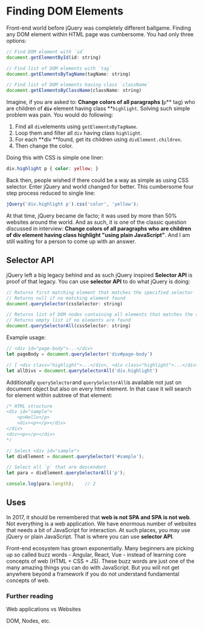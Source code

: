 # Finding DOM Elements

Front-end world before jQuery was completely different ballgame. Finding any DOM element within HTML page was cumbersome. You had only three options:

```js
// Find DOM element with `id`
document.getElementById(id: string)

// Find list of DOM elements with `tag`
document.getElementsByTagName(tagName: string)

// Find list of DOM elements having class `className`
document.getElementsByClassName(className: string)
```

Imagine, if you are asked to: **Change colors of all paragraphs \(**`p`** tag\) who are children of **`div`** element having class **`highlight`. Solving such simple problem was pain. You would do following:

1. Find all `div`elements using `getElementsByTagName`.
2. Loop them and filter all `div` having class `highlight`.
3. For each **div **found, get its children using `divElement.children`.
4. Then change the color.

Doing this with CSS is simple one liner:

```css
div.highlight p { color: yellow; }
```

Back then, people wished if there could be a way as simple as using CSS selector. Enter jQuery and world changed for better. This  cumbersome four step process reduced to single line:

```js
jQuery('div.highlight p').css('color', 'yellow');
```

At that time, jQuery became de facto; it was used by more than 50% websites around the world. And as such, it is one of the classic question discussed in interview: **Change colors of all paragraphs who are children of div element having class highlight "using plain JavaScript"**. And I am still waiting for a person to come up with an answer.

## Selector API

jQuery left a big legacy behind and as such jQuery inspired **Selector API** is proof of that legacy. You can use **selector API** to do what jQuery is doing:

```js
// Returns first matching element that matches the specified selector
// Returns null if no matching element found
document.querySelector(cssSelector: string)

// Returns list of DOM nodes containing all elements that matches the selector
// Returns empty list if no elements are found
document.querySelectorAll(cssSelector: string)
```

Example usage:

```js
// <div id="page-body">...</div>
let pageBody = document.querySelector('div#page-body')

// [ <div class="highlight">...</div>, <div class="highlight">...</div>, ... ]
let allDivs = document.querySelectorAll('div.highlight')
```

Additionally `querySelector`and `querySelectorAll`is available not just on document object but also on every html element. In that case it will search for element within subtree of that element:

```js
/* HTML structure
<div id="sample">
    <p>Hello</p>
    <div><p></p></div>
</div>
<div><p></p></div>
*/

// Select <div id="sample">
let divElement = document.querySelector('#sample');

// Select all `p` that are descendent
let para = divElement.querySelectorAll('p');

console.log(para.length);    // 2
```

## Uses

In 2017, it should be remembered that **web is not SPA and SPA is not web**. Not everything is a web application. We have enormous number of websites that needs a bit of JavaScript for interaction. At such places, you may use jQuery or plain JavaScript. That is where you can use **selector API**.

Front-end ecosystem has grown exponentially. Many beginners are picking up so called buzz words - Angular, React, Vue - instead of learning core concepts of web \(HTML + CSS + JS\). These buzz words are just one of the many amazing things you can do with JavaScript. But you will not get anywhere beyond a framework if you do not understand fundamental concepts of web.

### Further reading

Web applications vs Websites

DOM, Nodes, etc.

